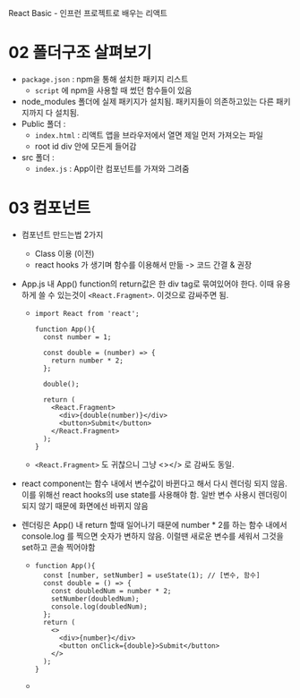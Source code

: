 React Basic - 인프런 프로젝트로 배우는 리액트



# 02 폴더구조 살펴보기

- `package.json` : npm을 통해 설치한 패키지 리스트
  - `script` 에 npm을 사용할 때 썼던 함수들이 있음
- node_modules 폴더에 실제 패키지가 설치됨. 패키지들이 의존하고있는 다른 패키지까지 다 설치됨.
- Public 폴더 : 
  - `index.html` : 리액트 앱을 브라우저에서 열면 제일 먼저 가져오는 파일
  - root id div 안에 모든게 들어감
- src 폴더 :
  - `index.js` : App이란 컴포넌트를 가져와 그려줌



# 03 컴포넌트

- 컴포넌트 만드는법 2가지

  - Class 이용 (이전)
  - react hooks 가 생기며 함수를 이용해서 만듦 -> 코드 간결 & 권장

- App.js 내 App() function의 return값은 한 div tag로 묶여있어야 한다. 이때 유용하게 쓸 수 있는것이 `<React.Fragment>`. 이것으로 감싸주면 됨.

  - ```react
    import React from 'react';
    
    function App(){
      const number = 1;
    
      const double = (number) => {
        return number * 2;
      };
    
      double();
    
      return (
        <React.Fragment>
          <div>{double(number)}</div>
          <button>Submit</button>
        </React.Fragment>
      );
    }
    ```

  - `<React.Fragment>` 도 귀찮으니 그냥 <></> 로 감싸도 동일.

- react component는 함수 내에서 변수값이 바뀐다고 해서 다시 렌더링 되지 않음. 이를 위해선 react hooks의 use state를 사용해야 함. 일반 변수 사용시 렌더링이 되지 않기 때문에 화면에선 바뀌지 않음

- 렌더링은 App() 내 return 할때 일어나기 때문에 number * 2를 하는 함수 내에서 console.log 를 찍으면 숫자가 변하지 않음. 이럴땐 새로운 변수를 세워서 그것을 set하고 콘솔 찍어야함

  - ```react
    function App(){
      const [number, setNumber] = useState(1); // [변수, 함수]
      const double = () => {
        const doubledNum = number * 2;
        setNumber(doubledNum);
        console.log(doubledNum);
      };
      return (
        <>
          <div>{number}</div>
          <button onClick={double}>Submit</button>
        </>
      );
    }
    ```

  - 